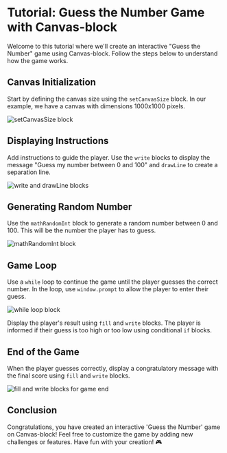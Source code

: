 # Tutorial: Guess the Number Game with Canvas-block

Welcome to this tutorial where we'll create an interactive "Guess the Number" game using Canvas-block. Follow the steps below to understand how the game works.

## Canvas Initialization

Start by defining the canvas size using the `setCanvasSize` block. In our example, we have a canvas with dimensions 1000x1000 pixels.

![setCanvasSize block](blocks/interface_guessnumber.png)

## Displaying Instructions

Add instructions to guide the player. Use the `write` blocks to display the message "Guess my number between 0 and 100" and `drawLine` to create a separation line.

![write and drawLine blocks](blocks/interface_guessnumber.png)

## Generating Random Number

Use the `mathRandomInt` block to generate a random number between 0 and 100. This will be the number the player has to guess.

![mathRandomInt block](blocks/random.png)

## Game Loop

Use a `while` loop to continue the game until the player guesses the correct number. In the loop, use `window.prompt` to allow the player to enter their guess.

![while loop block](blocks/loop_guessnumber.png)

Display the player's result using `fill` and `write` blocks. The player is informed if their guess is too high or too low using conditional `if` blocks.

## End of the Game

When the player guesses correctly, display a congratulatory message with the final score using `fill` and `write` blocks.

![fill and write blocks for game end](blocks/score_guessnumber.png)

## Conclusion

Congratulations, you have created an interactive 'Guess the Number' game on Canvas-block! Feel free to customize the game by adding new challenges or features. Have fun with your creation! 🎮
